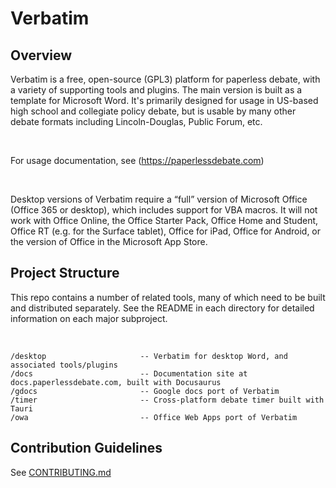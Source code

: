 # Verbatim

## Overview

Verbatim is a free, open-source (GPL3) platform for paperless debate, with a variety of supporting tools and plugins. The main version is built as a template for Microsoft Word. It's primarily designed for usage in US-based high school and collegiate policy debate, but is usable by many other debate formats including Lincoln-Douglas, Public Forum, etc.

<br />

For usage documentation, see (https://paperlessdebate.com)

<br />

Desktop versions of Verbatim require a “full” version of Microsoft Office (Office 365 or desktop), which includes support for VBA macros. It will not work with Office Online, the Office Starter Pack, Office Home and Student, Office RT (e.g. for the Surface tablet), Office for iPad, Office for Android, or the version of Office in the Microsoft App Store.

## Project Structure

This repo contains a number of related tools, many of which need to be built and distributed separately. See the README in each directory for detailed information on each major subproject.

<br />

```
/desktop                     -- Verbatim for desktop Word, and associated tools/plugins
/docs                        -- Documentation site at docs.paperlessdebate.com, built with Docusaurus
/gdocs                       -- Google docs port of Verbatim
/timer                       -- Cross-platform debate timer built with Tauri
/owa                         -- Office Web Apps port of Verbatim
```

## Contribution Guidelines

See [CONTRIBUTING.md](CONTRIBUTING.md)
